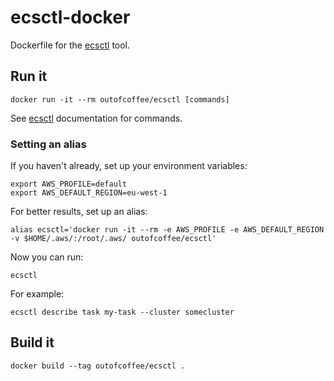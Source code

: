 # ecsctl-docker

Dockerfile for the [ecsctl](https://github.com/cxmcc/ecsctl) tool.

## Run it

	docker run -it --rm outofcoffee/ecsctl [commands]

See [ecsctl](https://github.com/cxmcc/ecsctl) documentation for commands.

### Setting an alias

If you haven't already, set up your environment variables:

	export AWS_PROFILE=default
	export AWS_DEFAULT_REGION=eu-west-1

For better results, set up an alias:

	alias ecsctl='docker run -it --rm -e AWS_PROFILE -e AWS_DEFAULT_REGION -v $HOME/.aws/:/root/.aws/ outofcoffee/ecsctl'

Now you can run:
	
	ecsctl

For example:

	ecsctl describe task my-task --cluster somecluster

## Build it

	docker build --tag outofcoffee/ecsctl .
